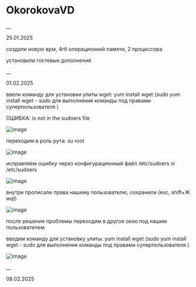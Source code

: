 # OkorokovaVD

__

25.01.2025

создали новую врм, 4гб операционной памяти, 2 процессора

установили гостевые дополнения


__

01.02.2025

ввели команду для установки улиты wget: yum install wget (sudo yum install wget - sudo для выполнения команды под правами суперпользователя )

ОШИБКА: is not in the sudoers file

![image](https://github.com/user-attachments/assets/179d9bbc-24cd-43c2-adff-7ef5f2116a3a)

переходим в роль рута: su root

![image](https://github.com/user-attachments/assets/b3229764-d06f-4906-abc6-997263483bcb)

исправляем ошибку через конфигурационный файл /etc/sudoers
vi /etc/sudoers

![image](https://github.com/user-attachments/assets/32b0b954-630f-4430-b8aa-910714213de3)

внутри прописали права нашему пользователю, сохранили (esc, shift+Ж wq!)

![image](https://github.com/user-attachments/assets/08bd7ea2-d2e3-475d-ac8d-1bbddbdbb34e)

после решения проблемы переходим в другое окно под нашим пользователем

вводим команду для установку улиты: yum install wget (sudo yum install wget - sudo для выполнения команды под правами суперпользователя )

![image](https://github.com/user-attachments/assets/c757f47e-e1dc-49ab-b4e5-7b002caca82d)


__

08.02.2025

